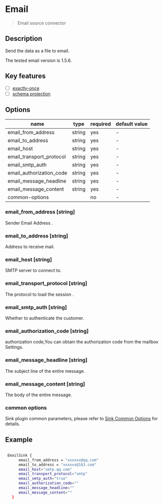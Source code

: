 # Email

> Email source connector

## Description

Send the data as a file to email.

 The tested email version is 1.5.6.

## Key features

- [ ] [exactly-once](../../concept/connector-v2-features.md)
- [ ] [schema projection](../../concept/connector-v2-features.md)

## Options

| name                     | type    | required | default value |
|--------------------------|---------|----------|---------------|
| email_from_address       | string  | yes      | -             |
| email_to_address         | string  | yes      | -             |
| email_host               | string  | yes      | -             |
| email_transport_protocol | string  | yes      | -             |
| email_smtp_auth          | string  | yes      | -             |
| email_authorization_code | string  | yes      | -             |
| email_message_headline   | string  | yes      | -             |
| email_message_content    | string  | yes      | -             |
| common-options           |         | no       | -             |

### email_from_address [string]

Sender Email Address .

### email_to_address [string]

Address to receive mail.

### email_host [string]

SMTP server to connect to.

### email_transport_protocol [string]

The protocol to load the session .

### email_smtp_auth [string]

Whether to authenticate the customer.

### email_authorization_code [string]

authorization code,You can obtain the authorization code from the mailbox Settings.

### email_message_headline [string]

The subject line of the entire message.

### email_message_content [string]

The body of the entire message.

### common options

Sink plugin common parameters, please refer to [Sink Common Options](common-options.md) for details.


## Example

```bash

 EmailSink {
      email_from_address = "xxxxxx@qq.com"
      email_to_address = "xxxxxx@163.com"
      email_host="smtp.qq.com"
      email_transport_protocol="smtp"
      email_smtp_auth="true"
      email_authorization_code=""
      email_message_headline=""
      email_message_content=""
   }

```
